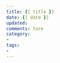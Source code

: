 ```yaml
---
title: {{ title }}
date: {{ date }}
updated: 
comments: ture
category: 
- 
tags: 
- 
---
```


<!--more-->